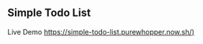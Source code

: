 ## Simple Todo List

Live Demo [https://simple-todo-list.purewhopper.now.sh/)](https://simple-todo-list.purewhopper.now.sh/)
